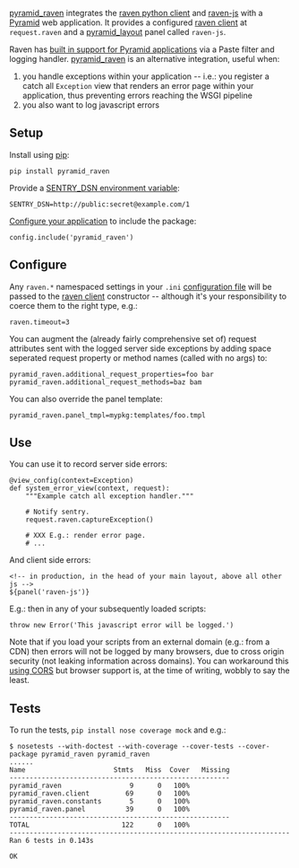 [pyramid_raven][] integrates the [raven python client][] and [raven-js][] with
a [Pyramid][] web application. It provides a configured [raven client][] at
`request.raven` and a [pyramid_layout][] panel called `raven-js`.

Raven has [built in support for Pyramid applications][] via a Paste filter and
logging handler. [pyramid_raven][] is an alternative integration, useful when:

1. you handle exceptions within your application -- i.e.: you register a catch
   all `Exception` view that renders an error page within your application, thus
   preventing errors reaching the WSGI pipeline
1. you also want to log javascript errors

## Setup

Install using [pip][]:

    pip install pyramid_raven

Provide a [SENTRY_DSN environment variable][]:

    SENTRY_DSN=http://public:secret@example.com/1

[Configure your application][] to include the package:

    config.include('pyramid_raven')

## Configure

Any `raven.*` namespaced settings in your `.ini` [configuration file][] will
be passed to the [raven client][] constructor -- although it's your
responsibility to coerce them to the right type, e.g.:

    raven.timeout=3

You can augment the (already fairly comprehensive set of) request attributes
sent with the logged server side exceptions by adding space seperated request
property or method names (called with no args) to:

    pyramid_raven.additional_request_properties=foo bar
    pyramid_raven.additional_request_methods=baz bam

You can also override the panel template:

    pyramid_raven.panel_tmpl=mypkg:templates/foo.tmpl

## Use

You can use it to record server side errors:

    @view_config(context=Exception)
    def system_error_view(context, request):
        """Example catch all exception handler."""
        
        # Notify sentry.
        request.raven.captureException()
        
        # XXX E.g.: render error page.
        # ...
    
And client side errors:

    <!-- in production, in the head of your main layout, above all other js -->
    ${panel('raven-js')}

E.g.: then in any of your subsequently loaded scripts:

    throw new Error('This javascript error will be logged.')

Note that if you load your scripts from an external domain (e.g.: from a CDN)
then errors will not be logged by many browsers, due to cross origin security
(not leaking information across domains). You can workaround this [using CORS][]
but browser support is, at the time of writing, wobbly to say the least.

## Tests

To run the tests, `pip install nose coverage mock` and e.g.:

    $ nosetests --with-doctest --with-coverage --cover-tests --cover-package pyramid_raven pyramid_raven
    ......
    Name                      Stmts   Miss  Cover   Missing
    -------------------------------------------------------
    pyramid_raven                 9      0   100%   
    pyramid_raven.client         69      0   100%   
    pyramid_raven.constants       5      0   100%   
    pyramid_raven.panel          39      0   100%   
    -------------------------------------------------------
    TOTAL                       122      0   100%   
    ----------------------------------------------------------------------
    Ran 6 tests in 0.143s
    
    OK

[built in support for Pyramid applications]: http://raven.readthedocs.org/en/latest/config/pyramid.html
[configuration file]: http://docs.pylonsproject.org/projects/pyramid/en/latest/narr/paste.html
[configure your application]: http://docs.pylonsproject.org/projects/pyramid/en/latest/narr/configuration.html
[pip]: http://www.pip-installer.org
[pyramid]: http://pyramid.readthedocs.org
[pyramid_layout]: http://pyramid_layout.readthedocs.org/en/latest/
[pyramid_raven]: https://github.com/thruflo/pyramid_raven
[raven client]: http://raven.readthedocs.org/en/latest/usage.html#raven.base.Client
[raven python client]: http://raven.readthedocs.org/en/latest
[raven-js]: http://raven-js.readthedocs.org/en/latest
[sentry_dsn environment variable]: http://raven.readthedocs.org/en/latest/config/index.html#the-sentry-dsn
[using cors]: http://enable-cors.org/
